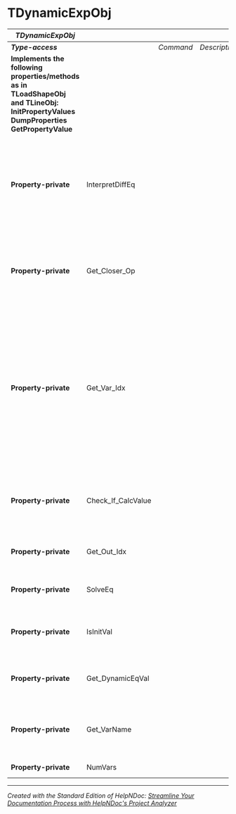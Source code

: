 # TDynamicExpObj

| ***TDynamicExpObj*** |  |  |  |  |
| --- | --- | --- | --- | --- |
| ***Type-access*** |  | *Command* | *Description* |  |
| **Implements the following properties/methods as in TLoadShapeObj and TLineObj:** **InitPropertyValues**&nbsp; **DumpProperties** **GetPropertyValue** |  |  |  |  |
| **Property-private** | InterpretDiffEq |  |  | Builds the list of commands required for operating the equation declared, this &nbsp; automation is intended to accelerate the calculation in run time. |
| **Property-private** | Get\_Closer\_Op |  |  | Returns the index of the closest operator found in the given string starting from left to right. |
| **Property-private** | Get\_Var\_Idx |  |  | Returns the index of the variable if it exists in the state variable list, otherwise, it returns 50001 if the string entered is a numeric constant (DBL) or -1 if the string entered is neither a numeric constant nor state variable. |
| **Property-private** | Check\_If\_CalcValue |  |  | Checks if the given string is a value calculated by the element using the eq model. |
| **Property-private** | Get\_Out\_Idx |  |  | Gets the index for the given variable if it is an output. |
| **Property-private** | SolveEq |  |  | Implements the solver for the local equation. |
| **Property-private** | IsInitVal |  |  | Returns true if the given code is for an initialization value. |
| **Property-private** | Get\_DynamicEqVal |  |  | Returns the value of the state variable using the given indexes. |
| **Property-private** | Get\_VarName |  |  | Returns the name of the state variable corresponding to the given index. |
| **Property-private** | NumVars |  |  | PA FNumVars (variable). |



***
_Created with the Standard Edition of HelpNDoc: [Streamline Your Documentation Process with HelpNDoc's Project Analyzer](<https://www.helpndoc.com/feature-tour/advanced-project-analyzer/>)_
